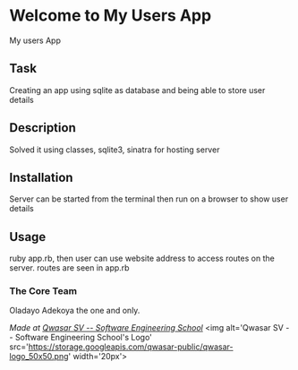 # Welcome to My Users App
My users App
## Task

Creating an app using sqlite as database and being able to store user details
## Description

Solved it using classes, sqlite3, sinatra for hosting server
## Installation

Server can be started from the terminal then run on a browser to show user details
## Usage
ruby app.rb, then user can use website address to access routes on the server. 
routes are seen in app.rb

### The Core Team
Oladayo Adekoya the one and only.

<span><i>Made at <a href='https://qwasar.io'>Qwasar SV -- Software Engineering School</a></i></span>
<span><img alt='Qwasar SV -- Software Engineering School's Logo' src='https://storage.googleapis.com/qwasar-public/qwasar-logo_50x50.png' width='20px'></span>
